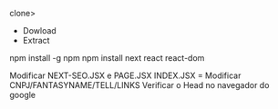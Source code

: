 clone>
- Dowload
- Extract

npm install -g npm
npm install next react react-dom

Modificar NEXT-SEO.JSX e PAGE.JSX
INDEX.JSX = Modificar CNPJ/FANTASYNAME/TELL/LINKS
Verificar o Head no navegador do google

